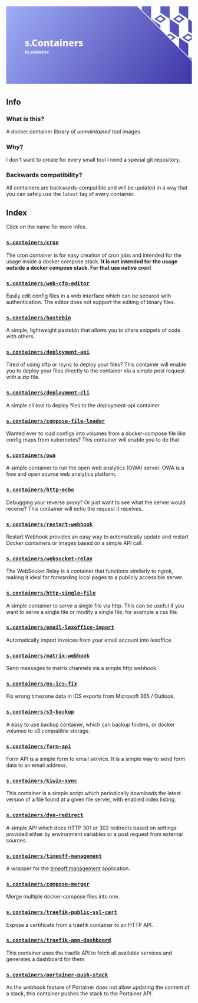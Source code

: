 # [![s.Containers](./.github/logo.png)](#)

## Info

### What is this?

A docker container library of *unmaintained* tool images

### Why?

I don't want to create for every small tool I need a special git repository.

### Backwards compatibility?

All containers are backwards-compatible and will be updated in a way that you can safely use
the `latest` tag of every container.

## Index

Click on the name for more infos.

### [`s.containers/cron`](./src/cron/README.md)

The cron container is for easy creation of cron jobs and intended for the usage inside a
docker compose stack. **It is not intended for the usage outside a docker compose stack.
For that use native cron!**

### [`s.containers/web-cfg-editor`](./src/web-cfg-editor/README.md)

Easily edit config files in a web interface which can be secured with authentication.
The editor does not support the editing of binary files.

### [`s.containers/hastebin`](./src/hastebin/README.md)

A simple, lightweight pastebin that allows you to share snippets of code with others.

### [`s.containers/deployment-api`](./src/deployment-api/README.md)

Tired of using sftp or rsync to deploy your files? This container will enable you to
deploy your files directly to the container via a simple post request with a zip file.

### [`s.containers/deployment-cli`](./src/deployment-cli/README.md)

A simple cli tool to deploy files to the deployment-api container.

### [`s.containers/compose-file-loader`](./src/compose-file-loader/README.md)

Wanted ever to load configs into volumes from a docker-compose file like config maps
from kubernetes? This container will enable you to do that.

### [`s.containers/owa`](./src/owa/README.md)

A simple container to run the open web analytics (OWA) server. OWA is a free and open
source web analytics platform.

### [`s.containers/http-echo`](./src/http-echo/README.md)

Debugging your reverse proxy? Or just want to see what the server would receive? This
container will echo the request it receives.

### [`s.containers/restart-webhook`](./src/restart-webhook/README.md)

Restart Webhook provides an easy way to automatically update and restart Docker
containers or images based on a simple API call.

### [`s.containers/websocket-relay`](./src/websocket-relay/README.md)

The WebSocket Relay is a container that functions similarly to ngrok, making it ideal
for forwarding local pages to a publicly accessible server.

### [`s.containers/http-single-file`](./src/http-single-file/README.md)

A simple container to serve a single file via http. This can be useful if you want to
serve a single file or modify a single file, for example a css file.

### [`s.containers/email-lexoffice-import`](./src/email-lexoffice-import/README.md)

Automatically import invoices from your email account into lexoffice.

### [`s.containers/matrix-webhook`](./src/matrix-webhook/README.md)

Send messages to matrix channels via a simple http webhook.

### [`s.containers/ms-ics-fix`](./src/ms-ics-fix/README.md)

Fix wrong timezone data in ICS exports from Microsoft 365 / Outlook.

### [`s.containers/s3-backup`](./src/s3-backup/README.md)

A easy to use backup container, which can backup folders, or docker
volumes to s3 compatible storage.

### [`s.containers/form-api`](./src/form-api/README.md)

Form API is a simple form to email service. It is a simple way to send
form data to an email address.

### [`s.containers/kiwix-sync`](./src/kiwix-sync/README.md)

This container is a simple script which periodically downloads the latest
version of a file found at a given file server, with enabled index listing.

### [`s.containers/dyn-redirect`](./src/dyn-redirect/README.md)

A simple API which does HTTP 301 or 302 redirects based on settings provided
either by environment variables or a post request from external sources.

### [`s.containers/timeoff-management`](./src/timeoff-management/README.md)

A wrapper for the [timeoff.management](https://github.com/timeoff-management/timeoff-management-application) application.

### [`s.containers/compose-merger`](./src/compose-merger/README.md)

Merge multiple docker-compose files into one.

### [`s.containers/traefik-public-ssl-cert`](./src/traefik-public-ssl-cert/README.md)

Expose a certificate from a traefik container to an HTTP API.

### [`s.containers/traefik-app-dashboard`](./src/traefik-app-dashboard/README.md)

This container uses the traefik API to fetch all available services and generates a dashboard for them.

### [`s.containers/portainer-push-stack`](./src/portainer-push-stack/README.md)

As the webhook feature of Portainer does not allow updating the content of a stack, this container pushes the stack to the Portainer API.
